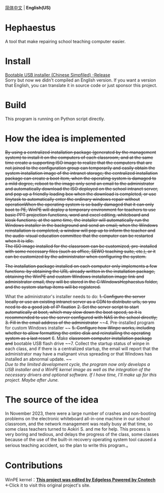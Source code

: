 [简体中文](https://github.com/SteveZMTstudios/Hephaestus/blob/main/README.md) | **English(US)**

# Hephaestus
A tool that make repairing school teaching computer easier.


# Install
[Bootable USB installer (Chinese Simpfiled) -Release](https://github.com/SteveZMTstudios/Hephaestus/releases)
<br>Sorry but now we didn't compiled an English version. If you want a version that English, you can translate it in source code or just sponsor this project.

# Build
This program is running on Python script directly.

# How the idea is implemented 
~~By using a centralized installation package (generated by the management system) to install it on the computers of each classroom, and at the same time create a supporting ISO image to realize that the computers that are not joined to the configuration group can temporarily and easily obtain the system installation image of the intranet storage; the centralized installation package can create a boot item, when the operating system is damaged to a mild degree, reboot to the image only send an email to the administrator and automatically download the ISO deployed on the school intranet server, and pop up a friendly loading box when the download is completed, or use tinytask to automatically enter the ordinary windows repair without operationWhen the operating system is so badly damaged that it can only boot to PE, WinPE will deploy a temporary environment for teachers to use basic PPT projection functions, word and excel editing, whiteboard and kiosk functions; at the same time, the installer will automatically run the Windows installer in the background and send an email; when the Windows reinstallation is completed, a window will pop up to inform the teacher and the audio-visual education committee that the computer can be restarted when it is idle.~~
<br> ~~The ISO image installed for the classroom can be customized, pre-installed with some necessary files (such as office, SEWO teaching suite, etc.), or it can be customized by the administrator when configuring the system.~~

~~The installation package installed on each computer only implements a few functions: by obtaining the URL already written in the installation package, obtaining the WinPE and custom Windows installation image link and administrator email, they will be stored in the C:WindowsHephaestus folder, and the system startup items will be registered.~~

What the administrator's installer needs to do:
~~1. Configure the server locally or use an existing intranet server as a CDN to distribute urls, so you need to do a good job of IP fixation~~
~~2. Set the server script to start automatically at boot, which may slow down the boot speed, so it is recommended to use the server configured with NAS in the school directly;~~
~~3. Fill in the email address of the administrator~~
~~4. Pre-installed program for custom Windows installer ~~
~~5. Configure how Winpe works, including whether to allow formatting the entire disk and reinstalling the operating system as a last resort~~
6. Make  ~~classroom computer installation package and~~ bootable USB flash drive
~~7. Collect the startup status of winpe in each class, and if there is a centralized startup, the email will report that the administrator may have a malignant virus spreading or that Windows has installed an abnormal update. ~~
<br>*Due to the limited development cycle, the program now only develops a USB installer and a WinPE kernel image as well as the integration of the necessary drivers and optional software. If I have time, I'll make up for this project. Maybe after June.*


# The source of the idea 
In November 2023, there were a large number of crashes and non-booting problems on the electronic whiteboard all-in-one machine in our school classroom, and the network management was really busy at that time, so some class teachers turned to Aokiri S. and me for help. This process is very boring and tedious, and delays the progress of the class, some classes because of the use of the built-in recovery operating system tool caused a serious teaching accident, so the plan to write this program.。

# Contributions 
WinPE kernel：[**This project was edited by Edgeless Powered by Cnotech**](https://home.edgeless.top/) <-Click it to visit this original project's site.

